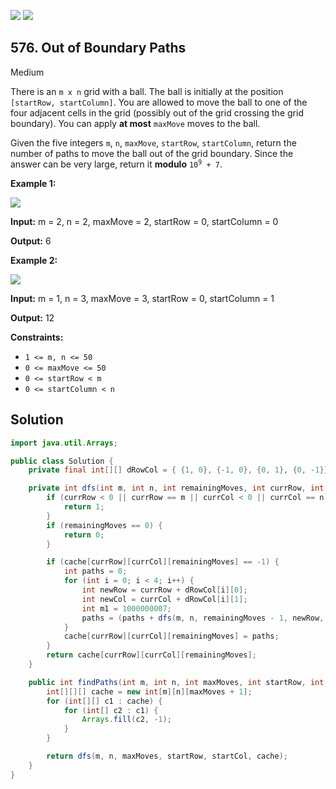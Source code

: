 [![](https://img.shields.io/github/stars/javadev/LeetCode-in-Java?label=Stars&style=flat-square)](https://github.com/javadev/LeetCode-in-Java)
[![](https://img.shields.io/github/forks/javadev/LeetCode-in-Java?label=Fork%20me%20on%20GitHub%20&style=flat-square)](https://github.com/javadev/LeetCode-in-Java/fork)

## 576\. Out of Boundary Paths

Medium

There is an `m x n` grid with a ball. The ball is initially at the position `[startRow, startColumn]`. You are allowed to move the ball to one of the four adjacent cells in the grid (possibly out of the grid crossing the grid boundary). You can apply **at most** `maxMove` moves to the ball.

Given the five integers `m`, `n`, `maxMove`, `startRow`, `startColumn`, return the number of paths to move the ball out of the grid boundary. Since the answer can be very large, return it **modulo** <code>10<sup>9</sup> + 7</code>.

**Example 1:**

![](https://assets.leetcode.com/uploads/2021/04/28/out_of_boundary_paths_1.png)

**Input:** m = 2, n = 2, maxMove = 2, startRow = 0, startColumn = 0

**Output:** 6

**Example 2:**

![](https://assets.leetcode.com/uploads/2021/04/28/out_of_boundary_paths_2.png)

**Input:** m = 1, n = 3, maxMove = 3, startRow = 0, startColumn = 1

**Output:** 12

**Constraints:**

*   `1 <= m, n <= 50`
*   `0 <= maxMove <= 50`
*   `0 <= startRow < m`
*   `0 <= startColumn < n`

## Solution

```java
import java.util.Arrays;

public class Solution {
    private final int[][] dRowCol = { {1, 0}, {-1, 0}, {0, 1}, {0, -1}};

    private int dfs(int m, int n, int remainingMoves, int currRow, int currCol, int[][][] cache) {
        if (currRow < 0 || currRow == m || currCol < 0 || currCol == n) {
            return 1;
        }
        if (remainingMoves == 0) {
            return 0;
        }

        if (cache[currRow][currCol][remainingMoves] == -1) {
            int paths = 0;
            for (int i = 0; i < 4; i++) {
                int newRow = currRow + dRowCol[i][0];
                int newCol = currCol + dRowCol[i][1];
                int m1 = 1000000007;
                paths = (paths + dfs(m, n, remainingMoves - 1, newRow, newCol, cache)) % m1;
            }
            cache[currRow][currCol][remainingMoves] = paths;
        }
        return cache[currRow][currCol][remainingMoves];
    }

    public int findPaths(int m, int n, int maxMoves, int startRow, int startCol) {
        int[][][] cache = new int[m][n][maxMoves + 1];
        for (int[][] c1 : cache) {
            for (int[] c2 : c1) {
                Arrays.fill(c2, -1);
            }
        }

        return dfs(m, n, maxMoves, startRow, startCol, cache);
    }
}
```